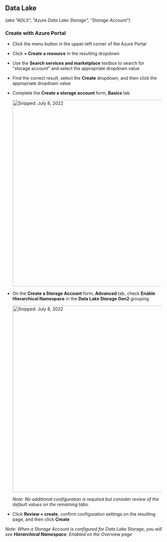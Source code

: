 ## Data Lake
_(aka "ADLS", "Azure Data Lake Storage", "Storage Account")_

### Create with Azure Portal

* Click the menu button in the upper-left corner of the Azure Portal
* Click **+ Create a resource** in the resulting dropdown
* Use the **Search services and marketplace** textbox to search for "storage account" and select the appropriate dropdown value
* Find the correct result, select the **Create** dropdown, and then click the appropriate dropdown value
* Complete the **Create a storage account** form, **Basics** tab
 
  <img src="https://user-images.githubusercontent.com/44923999/178049387-11585534-df7f-430e-9d71-e8414692e66e.png" width="600" title="Snipped: July 8, 2022" />

* On the **Create a Storage Account** form, **Advanced** tab, check **Enable Hierarchical Namespace** in the **Data Lake Storage Gen2** grouping

  <img src="https://user-images.githubusercontent.com/44923999/178049285-9539e65a-4cdb-4b70-a4f0-593cf3c10d46.png" width="600" title="Snipped: July 8, 2022" />

  _Note: No additional configuration is required but consider review of the default values on the remaining tabs._

* Click **Review + create**, confirm configuration settings on the resulting page, and then click **Create**

_Note: When a Storage Account is configured for Data Lake Storage, you will see **Hierarchical Namespace**: Enabled on the Overview page_
